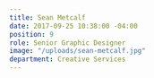 ```yaml
---
title: Sean Metcalf
date: 2017-09-25 10:38:00 -04:00
position: 9
role: Senior Graphic Designer
image: "/uploads/sean-metcalf.jpg"
department: Creative Services
---
```


